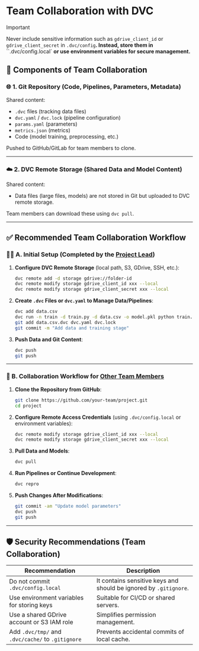 # Team Collaboration with DVC

> [!important]
>
> Never include sensitive information such as `gdrive_client_id` or `gdrive_client_secret` in `.dvc/config`**. Instead, store them in** ``.dvc/config.local` **or use environment variables for secure management.**

## 🧩 Components of Team Collaboration

### 🌐 1. Git Repository (Code, Pipelines, Parameters, Metadata)

Shared content:

- `.dvc` files (tracking data files)
- `dvc.yaml` / `dvc.lock` (pipeline configuration)
- `params.yaml` (parameters)
- `metrics.json` (metrics)
- Code (model training, preprocessing, etc.)

Pushed to GitHub/GitLab for team members to clone.

------

### ☁️ 2. DVC Remote Storage (Shared Data and Model Content)

Shared content:

- Data files (large files, models) are not stored in Git but uploaded to DVC remote storage.

Team members can download these using `dvc pull`.

------

## ✅ Recommended Team Collaboration Workflow

### 👩‍💻 A. Initial Setup (Completed by the <u>Project Lead</u>)

1. **Configure DVC Remote Storage** (local path, S3, GDrive, SSH, etc.):

   ```bash
   dvc remote add -d storage gdrive://folder-id
   dvc remote modify storage gdrive_client_id xxx --local
   dvc remote modify storage gdrive_client_secret xxx --local
   ```

2. **Create `.dvc` Files or `dvc.yaml` to Manage Data/Pipelines**:

   ```bash
   dvc add data.csv
   dvc run -n train -d train.py -d data.csv -o model.pkl python train.py
   git add data.csv.dvc dvc.yaml dvc.lock
   git commit -m "Add data and training stage"
   ```

3. **Push Data and Git Content**:

   ```bash
   dvc push
   git push
   ```

------

### 👥 B. Collaboration Workflow for <u>Other Team Members</u>

1. **Clone the Repository from GitHub**:

   ```bash
   git clone https://github.com/your-team/project.git
   cd project
   ```

2. **Configure Remote Access Credentials** (using `.dvc/config.local` or environment variables):

   ```bash
   dvc remote modify storage gdrive_client_id xxx --local
   dvc remote modify storage gdrive_client_secret xxx --local
   ```

3. **Pull Data and Models**:

   ```bash
   dvc pull
   ```

4. **Run Pipelines or Continue Development**:

   ```bash
   dvc repro
   ```

5. **Push Changes After Modifications**:

   ```bash
   git commit -am "Update model parameters"
   dvc push
   git push
   ```

------

## 🛡 Security Recommendations (Team Collaboration)

| Recommendation                                    | Description                                                  |
| ------------------------------------------------- | ------------------------------------------------------------ |
| Do not commit `.dvc/config.local`                 | It contains sensitive keys and should be ignored by `.gitignore`. |
| Use environment variables for storing keys        | Suitable for CI/CD or shared servers.                        |
| Use a shared GDrive account or S3 IAM role        | Simplifies permission management.                            |
| Add `.dvc/tmp/` and `.dvc/cache/` to `.gitignore` | Prevents accidental commits of local cache.                  |
